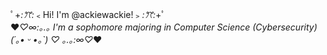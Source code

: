 ﾟ+*:ꔫ:*﹤Hi! I'm @ackiewackie!﹥*:ꔫ:*+ﾟ 
<br> ♥*♡∞:｡.｡ I'm a sophomore majoring in Computer Science (Cybersecurity) (´｡• ᵕ •｡`) ♡	｡.｡:∞♡*♥

<!---
ackiewackie/ackiewackie is a ✨ special ✨ repository because its `README.md` (this file) appears on your GitHub profile.
You can click the Preview link to take a look at your changes.
--->
